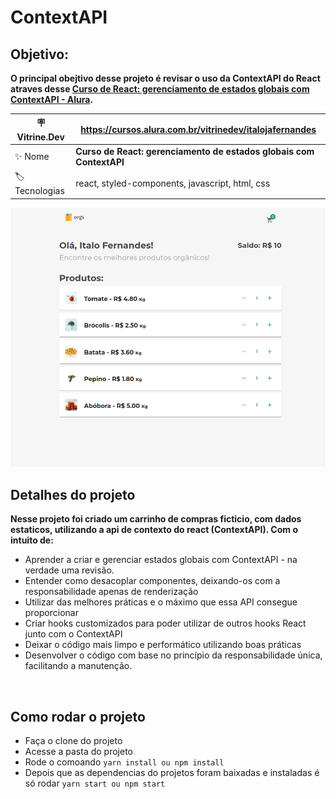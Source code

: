 # ContextAPI
## Objetivo:
**O principal obejtivo desse projeto é revisar o uso da ContextAPI do React atraves desse [Curso de React: gerenciamento de estados globais com ContextAPI - Alura](https://cursos.alura.com.br/course/react-context-estados-globais-contextapi).**

| :placard: Vitrine.Dev | https://cursos.alura.com.br/vitrinedev/italojafernandes |
| -------------  | --- |
| :sparkles: Nome        | **Curso de React: gerenciamento de estados globais com ContextAPI**
| :label: Tecnologias | react, styled-components, javascript, html, css

<!-- Inserir imagem com a #vitrinedev ao final do link -->
![Tela de Feira](assets/../public/assets/tela_de_feira.png?text=tela+de+feira#vitrinedev)

## Detalhes do projeto

**Nesse projeto foi criado um carrinho de compras ficticio, com dados estaticos, utilizando a api de contexto do react (ContextAPI). Com o intuito de:**

- Aprender a criar e gerenciar estados globais com ContextAPI - na verdade uma revisão.
- Entender como desacoplar componentes, deixando-os com a responsabilidade apenas de renderização
- Utilizar das melhores práticas e o máximo que essa API consegue proporcionar
- Criar hooks customizados para poder utilizar de outros hooks React junto com o ContextAPI
- Deixar o código mais limpo e performático utilizando boas práticas
- Desenvolver o código com base no princípio da responsabilidade única, facilitando a manutenção.

<br />

## Como rodar o projeto
- Faça o clone do projeto
- Acesse a pasta do projeto
- Rode o comoando ```yarn install ou npm install```
- Depois que as dependencias do projetos foram baixadas e instaladas é só rodar ```yarn start ou npm start```
